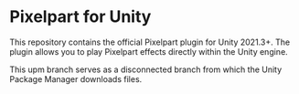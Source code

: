 # Pixelpart for Unity

This repository contains the official Pixelpart plugin for Unity 2021.3+. The plugin allows you to play Pixelpart effects directly within the Unity engine.

This upm branch serves as a disconnected branch from which the Unity Package Manager downloads files.